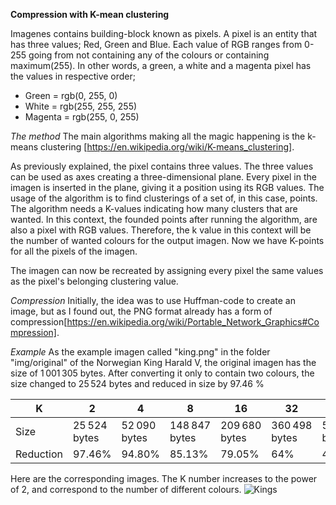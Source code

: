 **Compression with K-mean clustering**

Imagenes contains building-block known as pixels. A pixel is an entity that has three values; Red, Green and Blue. Each value of RGB ranges from 0-255 going from not containing any of the colours or containing maximum(255). In other words, a green, a white and a magenta pixel has the values in respective order; 

- Green = rgb(0, 255, 0) 
- White = rgb(255, 255, 255)
- Magenta = rgb(255, 0, 255)

*The method*
The main algorithms making all the magic happening is the k-means clustering [https://en.wikipedia.org/wiki/K-means_clustering]. 

As previously explained, the pixel contains three values. The three values can be used as axes creating a three-dimensional plane. Every pixel in the imagen is inserted in the plane, giving it a position using its RGB values. 
The usage of the algorithm is to find clusterings of a set of, in this case, points. The algorithm needs a K-values indicating how many clusters that are wanted. In this context, the founded points after running the algorithm, are also a pixel with RGB values. Therefore, the k value in this context will be the number of wanted colours for the output imagen. Now we have K-points for all the pixels of the imagen.

The imagen can now be recreated by assigning every pixel the same values as the pixel's belonging clustering value. 


*Compression*
Initially, the idea was to use Huffman-code to create an image, but as I found out, the PNG format already has a form of compression[https://en.wikipedia.org/wiki/Portable_Network_Graphics#Compression].


*Example*
As the example imagen called "king.png" in the folder "img/original" of the Norwegian King Harald V, the original imagen has the size of 1 001 305 bytes.
After converting it only to contain two colours, the size changed to 25 524 bytes and reduced in size by 97.46 %

| K  | 2  |  4 | 8  | 16  | 32  | 64  | 128  | 256  |
|---|---|---|---|---|---|---|---|---|
|  Size | 25 524 bytes  | 52 090 bytes  | 148 847 bytes  | 209 680 bytes  |  360 498 bytes | 509 475 bytes  |  701 327 bytes |  900 328 bytes |
|  Reduction | 97.46%  | 94.80%  | 85.13%  | 79.05%  |  64% | 49.12%  |  29.95% |  10.08% |


Here are the corresponding images. The K number increases to the power of 2, and correspond to the number of different colours.
![Kings](https://github.com/tartaruz/K_compress/blob/master/img/banner/output_2-4-8-16-32.png)
